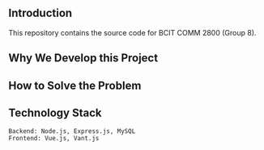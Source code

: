 ## Introduction
This repository contains the source code for BCIT COMM 2800 (Group 8).

## Why We Develop this Project


## How to Solve the Problem


## Technology Stack
```
Backend: Node.js, Express.js, MySQL
Frontend: Vue.js, Vant.js 
```
